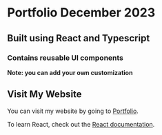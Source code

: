 # Portfolio December 2023 


## Built using React and Typescript

### Contains reusable UI components 

**Note: you can add your own customization**


## Visit My Website 

You can visit my website by going to [Portfolio](http://www.anjanpandey.com).

To learn React, check out the [React documentation](https://reactjs.org/).
